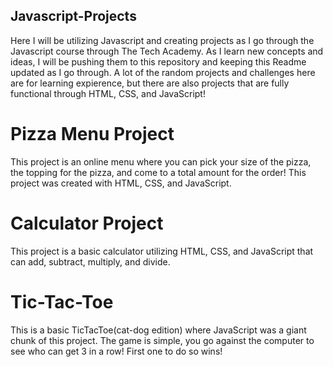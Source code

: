 ## Javascript-Projects
Here I will be utilizing Javascript and creating projects as I go through the Javascript course through The Tech Academy.
As I learn new concepts and ideas, I will be pushing them to this repository and keeping this Readme updated as I go through. 
A lot of the random projects and challenges here are for learning expierence, but there are also projects that are fully functional through HTML, CSS, and JavaScript!
<h1>Pizza Menu Project</h1>
This project is an online menu where you can pick your size of the pizza, the topping for the pizza, and come to a total amount for the order! This project was created with HTML, CSS, and JavaScript.
<h1>Calculator Project</h1>
This project is a basic calculator utilizing HTML, CSS, and JavaScript that can add, subtract, multiply, and divide.
<h1>Tic-Tac-Toe</h1>
This is a basic TicTacToe(cat-dog edition) where JavaScript was a giant chunk of this project. The game is simple, you go against the computer to see who can get 3 
in a row! First one to do so wins!
